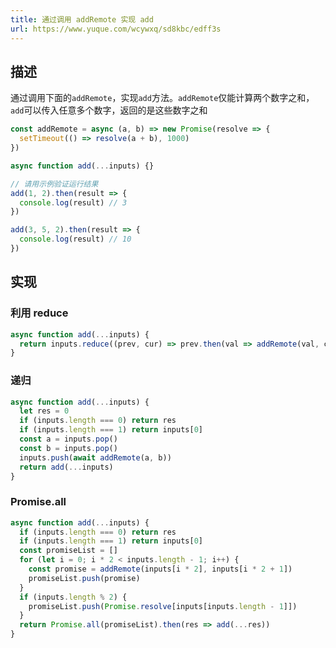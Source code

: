```yaml
---
title: 通过调用 addRemote 实现 add
url: https://www.yuque.com/wcywxq/sd8kbc/edff3s
---
```


<a name="W4Vn6"></a>

## 描述

通过调用下面的`addRemote`，实现`add`方法。`addRemote`仅能计算两个数字之和，`add`可以传入任意多个数字，返回的是这些数字之和

```javascript
const addRemote = async (a, b) => new Promise(resolve => {
  setTimeout(() => resolve(a + b), 1000)
})

async function add(...inputs) {}

// 请用示例验证运行结果
add(1, 2).then(result => {
  console.log(result) // 3
})

add(3, 5, 2).then(result => {
  console.log(result) // 10
})
```

<a name="ng1HU"></a>

## 实现

<a name="VjBy9"></a>

### 利用 reduce

```javascript
async function add(...inputs) {
  return inputs.reduce((prev, cur) => prev.then(val => addRemote(val, cur)), Promise.resolve(0))
}
```

<a name="nrIjD"></a>

### 递归

```javascript
async function add(...inputs) {
  let res = 0
  if (inputs.length === 0) return res
  if (inputs.length === 1) return inputs[0]
  const a = inputs.pop()
  const b = inputs.pop()
  inputs.push(await addRemote(a, b))
  return add(...inputs)
}
```

<a name="QQhno"></a>

### Promise.all

```javascript
async function add(...inputs) {
  if (inputs.length === 0) return res
  if (inputs.length === 1) return inputs[0]
  const promiseList = []
  for (let i = 0; i * 2 < inputs.length - 1; i++) {
    const promise = addRemote(inputs[i * 2], inputs[i * 2 + 1])
    promiseList.push(promise)
  }
  if (inputs.length % 2) {
    promiseList.push(Promise.resolve[inputs[inputs.length - 1]])
  }
  return Promise.all(promiseList).then(res => add(...res))
}
```
